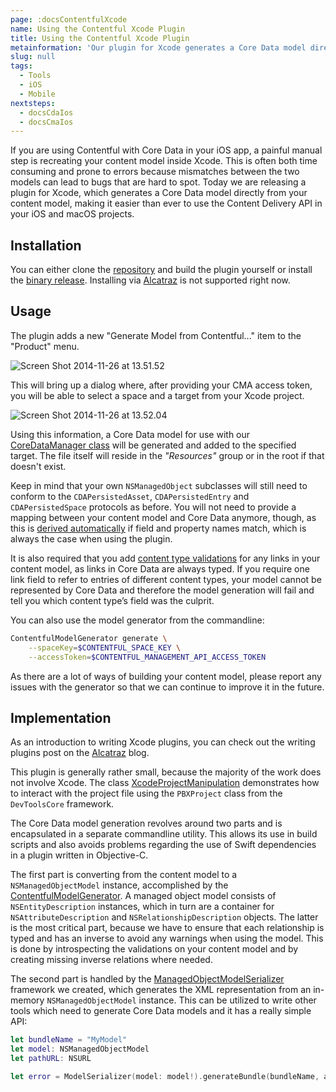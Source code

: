 ```yaml
---
page: :docsContentfulXcode
name: Using the Contentful Xcode Plugin
title: Using the Contentful Xcode Plugin
metainformation: 'Our plugin for Xcode generates a Core Data model directly from your content model, making it easier than ever to use the Content Delivery API in your iOS and macOS projects.'
slug: null
tags:
  - Tools
  - iOS
  - Mobile
nextsteps:
  - docsCdaIos
  - docsCmaIos
---
```


If you are using Contentful with Core Data in your iOS app, a painful manual step is recreating your content model inside Xcode. This is often both time consuming and prone to errors because mismatches between the two models can lead to bugs that are hard to spot. Today we are releasing a plugin for Xcode, which generates a Core Data model directly from your content model, making it easier than ever to use the Content Delivery API in your iOS and macOS projects.

## Installation

You can either clone the [repository][1] and build the plugin yourself or install the [binary release][9]. Installing via [Alcatraz][2] is not supported right now.

## Usage

The plugin adds a new "Generate Model from Contentful..." item to the "Product" menu.

![Screen Shot 2014-11-26 at 13.51.52](//images.contentful.com/256tjdsmm689/1Qyzs5KFkkyiIiky0ccYmk/9deb635fae91511e8ceaf9a9cdee858b/Screen_Shot_2014-11-26_at_13.51.52.png)

This will bring up a dialog where, after providing your CMA access token, you will be able to select a space and a target from your Xcode project.

![Screen Shot 2014-11-26 at 13.52.04](//images.contentful.com/256tjdsmm689/6uNk5czVx6COwMy8oauyys/072bbb82082553dd8490262175473638/Screen_Shot_2014-11-26_at_13.52.04.png)

Using this information, a Core Data model for use with our [CoreDataManager class][3] will be generated and added to the specified target. The file itself will reside in the *"Resources"* group or in the root if that doesn't exist.

Keep in mind that your own `NSManagedObject` subclasses will still need to conform to the `CDAPersistedAsset`, `CDAPersistedEntry` and `CDAPersistedSpace` protocols as before. You will not need to provide a mapping between your content model and Core Data anymore, though, as this is [derived automatically][4] if field and property names match, which is always the case when using the plugin.

It is also required that you add [content type validations][5] for any links in your content model, as links in Core Data are always typed. If you require one link field to refer to entries of different content types, your model cannot be represented by Core Data and therefore the model generation will fail and tell you which content type’s field was the culprit.

You can also use the model generator from the commandline:

~~~ bash
ContentfulModelGenerator generate \
	--spaceKey=$CONTENTFUL_SPACE_KEY \
	--accessToken=$CONTENTFUL_MANAGEMENT_API_ACCESS_TOKEN
~~~

As there are a lot of ways of building your content model, please report any issues with the generator so that we can continue to improve it in the future.

## Implementation

As an introduction to writing Xcode plugins, you can check out the writing plugins post on the [Alcatraz][2] blog.

This plugin is generally rather small, because the majority of the work does not involve Xcode. The class [XcodeProjectManipulation][6] demonstrates how to interact with the project file using the `PBXProject` class from the `DevToolsCore` framework.

The Core Data model generation revolves around two parts and is encapsulated in a separate commandline utility. This allows its use in build scripts and also avoids problems regarding the use of Swift dependencies in a plugin written in Objective-C.

The first part is converting from the content model to a `NSManagedObjectModel` instance, accomplished by the [ContentfulModelGenerator][7]. A managed object model consists of `NSEntityDescription` instances, which in turn are a container for `NSAttributeDescription` and `NSRelationshipDescription` objects. The latter is the most critical part, because we have to ensure that each relationship is typed and has an inverse to avoid any warnings when using the model. This is done by introspecting the validations on your content model and by creating missing inverse relations where needed.

The second part is handled by the [ManagedObjectModelSerializer][8] framework we created, which generates the XML representation from an in-memory `NSManagedObjectModel` instance. This can be utilized to write other tools which need to generate Core Data models and it has a really simple API:

~~~ swift
let bundleName = "MyModel"
let model: NSManagedObjectModel
let pathURL: NSURL

let error = ModelSerializer(model: model!).generateBundle(bundleName, atPath:pathURL)
~~~

[1]: https://github.com/contentful/ContentfulXcodePlugin
[2]: http://alcatraz.io
[3]: /blog/2014/05/09/ios-content-synchronization/
[4]: https://github.com/contentful/contentful.objc/commit/b82c0f2a68095e28d0d127bd9d070b09daf9b9ed
[5]: /r/knowledgebase/validations/
[6]: https://github.com/contentful/ContentfulXcodePlugin/blob/master/Code/XcodeProjectManipulation.m
[7]: https://github.com/contentful/ContentfulXcodePlugin/blob/master/Code/ContentfulModelGenerator.m
[8]: https://github.com/contentful/ManagedObjectModelSerializer
[9]: https://github.com/contentful/ContentfulXcodePlugin/releases/tag/0.3
